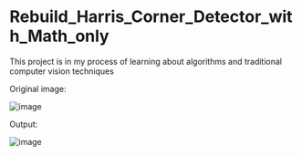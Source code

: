 # Rebuild_Harris_Corner_Detector_with_Math_only
This project is in my process of learning about algorithms and traditional computer vision techniques

Original image:

![image](https://github.com/caoduycp03/Rebuild_Harris_Corner_Detector_with_Math_only/assets/127480964/6b679b26-ce4c-4011-a52f-885f2a842d81)

Output: 

![image](https://github.com/caoduycp03/Rebuild_Harris_Corner_Detector_with_Math_only/assets/127480964/51858d07-228d-4f1c-a276-ec01e4c3dd73)
